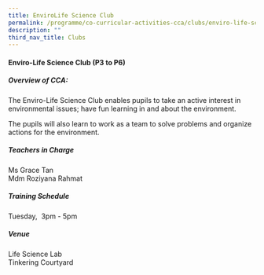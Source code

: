 ```yaml
---
title: EnviroLife Science Club
permalink: /programme/co-curricular-activities-cca/clubs/enviro-life-science-club/
description: ""
third_nav_title: Clubs
---
```

#### **Enviro-Life Science Club  (P3 to P6)**

##### **Overview of CCA:**

The Enviro-Life Science Club enables pupils to take an active interest in environmental issues; have fun learning in and about the environment. 

The pupils will also learn to work as a team to solve problems and organize actions for the environment.

##### **Teachers in Charge**

Ms Grace Tan<br>
Mdm Roziyana Rahmat

##### **Training Schedule**

Tuesday,  3pm - 5pm 

##### **Venue**
Life Science Lab<br>
Tinkering Courtyard